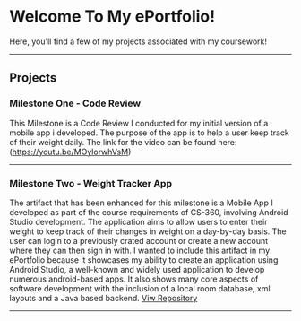 # Welcome To My ePortfolio!

Here, you'll find a few of my projects associated with my coursework!

---

## Projects

### Milestone One - Code Review
This Milestone is a Code Review I conducted for my initial version of a mobile app i developed. The purpose of the app is to help a user keep track of their weight daily. The link for the video can be found here: (https://youtu.be/MOylorwhVsM)

---
### Milestone Two - Weight Tracker App
The artifact that has been enhanced for this milestone is a Mobile App I developed as part of the course requirements of CS-360, involving Android Studio development. The application aims to allow users to enter their weight to keep track of their changes in weight on a day-by-day basis. The user can login to a previously crated account or create a new account where they can then sign in with. I wanted to include this artifact in my ePortfolio because it showcases my ability to create an application using Android Studio, a well-known and widely used application to develop numerous android-based apps. It also shows many core aspects of software development with the inclusion of a local room database, xml layouts and a Java based backend.
[Viw Repository](https://github.com/KuraiVenitas/KuraiVenitas.github.io/Milestone_Two)

---

